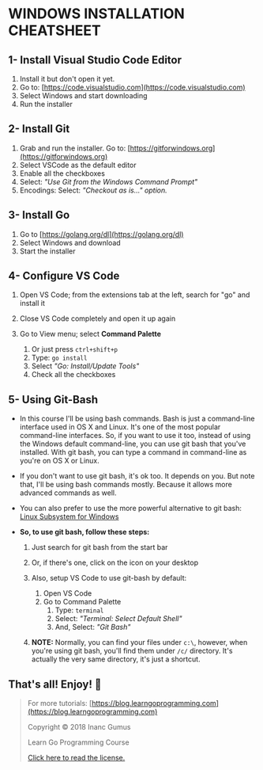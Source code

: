 # WINDOWS INSTALLATION CHEATSHEET

## 1- Install Visual Studio Code Editor

1. Install it but don't open it yet.
2. Go to: [https://code.visualstudio.com](https://code.visualstudio.com)
3. Select Windows and start downloading
4. Run the installer

## 2- Install Git

1. Grab and run the installer. Go to: [https://gitforwindows.org](https://gitforwindows.org)
2. Select VSCode as the default editor
3. Enable all the checkboxes
4. Select: _"Use Git from the Windows Command Prompt"_
5. Encodings: Select: _"Checkout as is..." option._

## 3- Install Go

1. Go to [https://golang.org/dl](https://golang.org/dl)
2. Select Windows and download
3. Start the installer

## 4- Configure VS Code

1. Open VS Code; from the extensions tab at the left, search for "go" and install it
2. Close VS Code completely and open it up again

3. Go to View menu; select **Command Palette**
    1. Or just press `ctrl+shift+p`
    2. Type: `go install`
    3. Select _"Go: Install/Update Tools"_
    4. Check all the checkboxes

## 5- Using Git-Bash

* In this course I'll be using bash commands. Bash is just a command-line interface used in OS X and Linux. It's one of the most popular command-line interfaces. So, if you want to use it too, instead of using the Windows default command-line, you can use git bash that you've installed. With git bash, you can type a command in command-line as you're on OS X or Linux.

* If you don't want to use git bash, it's ok too. It depends on you. But note that, I'll be using bash commands mostly. Because it allows more advanced commands as well.

* You can also prefer to use the more powerful alternative to git bash: [Linux Subsystem for Windows](https://docs.microsoft.com/en-us/windows/wsl/install-win10)

* **So, to use git bash, follow these steps:**
    1. Just search for git bash from the start bar
    2. Or, if there's one, click on the icon on your desktop

    3. Also, setup VS Code to use git-bash by default:
        1. Open VS Code
        2. Go to Command Palette
            1. Type: `terminal`
            2. Select: _"Terminal: Select Default Shell"_
            3. And, Select: _"Git Bash"_

    4. **NOTE:** Normally, you can find your files under `c:\`, however, when you're using git bash, you'll find them under `/c/` directory. It's actually the very same directory, it's just a shortcut.

## That's all! Enjoy! 🤩

<div style="page-break-after: always;"></div>

> For more tutorials: [https://blog.learngoprogramming.com](https://blog.learngoprogramming.com)
>
> Copyright © 2018 Inanc Gumus
>
> Learn Go Programming Course
>
> [Click here to read the license.](https://creativecommons.org/licenses/by-nc-sa/4.0/)
